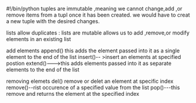 #!/bin/python
tuples are immutable ,meaning we cannot change,add ,or remove items from a tupl once it has been created.
we would have to creat a new tuple with the desired changes.

lists allow duplicates : lists are mutable allows us to add ,remove,or modify elements in an existing list

add elements
append() this adds the element passed into it as a single element to the end of the list
insert()-- >insert an elements at specified postion
extend()--->this adds elements passed into it as separate elements to the end of the list


removing elemets
del() remove or delet an element at specific index
remove()--rist occurence of a specified value from the list
pop()---this remove and returns the element at the specified index

